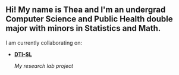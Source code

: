 ## Hi! My name is Thea and I'm an undergrad Computer Science and Public Health double major with minors in Statistics and Math.

I am currently collaborating on:
 - **[DTI-SL](https://github.com/Emdee-S/DTI-SL)**
   
   *My research lab project*
   


<!--
**theaenache/theaenache** is a ✨ _special_ ✨ repository because its `README.md` (this file) appears on your GitHub profile.

Here are some ideas to get you started:

- 🔭 I’m currently working on ...
- 🌱 I’m currently learning ...
- 👯 I’m looking to collaborate on ...
- 🤔 I’m looking for help with ...
- 💬 Ask me about ...
- 📫 How to reach me: ...
- 😄 Pronouns: ...
- ⚡ Fun fact: ...
-->
